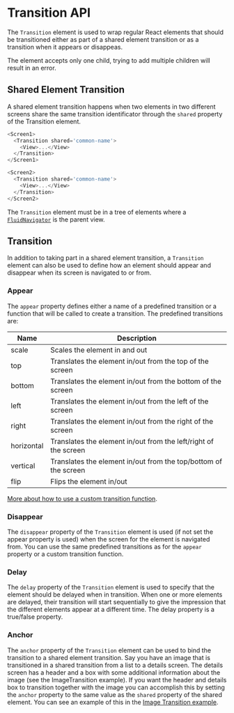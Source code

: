 # Transition API

The `Transition` element is used to wrap regular React elements that should be transitioned either as part of a shared element transition or as a transition when it appears or disappeas.

The element accepts only one child, trying to add multiple children will result in an error. 

## Shared Element Transition
A shared element transition happens when two elements in two different screens share the same transition identificator through the `shared` property of the Transition element.

```javascript
<Screen1>
  <Transition shared='common-name'>
    <View>...</View>
  </Transition>
</Screen1>

<Screen2>
  <Transition shared='common-name'>
    <View>...</View>
  </Transition>
</Screen2>
``` 

The `Transition` element must be in a tree of elements where a [`FluidNavigator`](FluidNavigator.md) is the parent view.

## Transition
In addition to taking part in a shared element transition, a `Transition` element can also be used to define how an element should appear and disappear when its screen is navigated to or from.

### Appear
The `appear` property defines either a name of a predefined transition or a function that will be called to create a transition. The predefined transitions are:

| Name        | Description | 
| ----------  | ------------- | 
| scale      	| Scales the element in and out | 
| top      	| Translates the element in/out from the top of the screen | 
| bottom | Translates the element in/out from the bottom of the screen | 
| left | Translates the element in/out from the left of the screen | 
| right | Translates the element in/out from the right of the screen | 
| horizontal | Translates the element in/out from the left/right of the screen | 
| vertical | Translates the element in/out from the top/bottom of the screen | 
| flip | Flips the element in/out | 

[More about how to use a custom transition function](CustomTransition.md).

### Disappear
The `disappear` property of the `Transition` element is used (if not set the appear property is used) when the screen for the element is navigated from. You can use the same predefined transitions as for the `appear` property or a custom transition function.

### Delay
The `delay` property of the `Transition` element is used to specify that the element should be delayed when in transition. When one or more elements are delayed, their transition will start sequentially to give the impression that the different elements appear at a different time. The delay property is a true/false property.

### Anchor
The `anchor` property of the `Transition` element can be used to bind the transition to a shared element transition. Say you have an image that is transitioned in a shared transition from a list to a details screen. The details screen has a header and a box with some additional information about the image (see the ImageTransition example). If you want the header and details box to transition together with the image you can accomplish this by setting the `anchor` property to the same value as the `shared` property of the shared element. You can see an example of this in the [Image Transition example](https://github.com/fram-x/FluidTransitions/blob/develop/Examples/src/ImageTransition.js). 